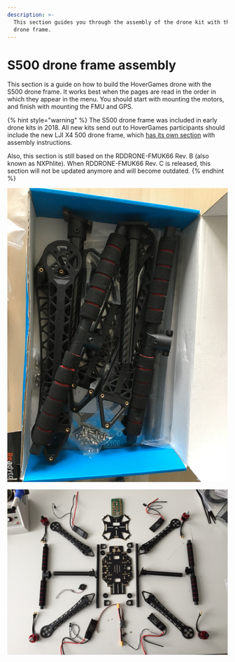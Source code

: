 ```yaml
---
description: >-
  This section guides you through the assembly of the drone kit with the S500
  drone frame.
---
```


# S500 drone frame assembly

This section is a guide on how to build the HoverGames drone with the S500 drone frame. It works best when the pages are read in the order in which they appear in the menu. You should start with mounting the motors, and finish with mounting the FMU and GPS.

{% hint style="warning" %}
The S500 drone frame was included in early drone kits in 2018. All new kits send out to HoverGames participants should include the new LJI X4 500 drone frame, which [has its own section](../../userguide/assembly/) with assembly instructions.

Also, this section is still based on the RDDRONE-FMUK66 Rev. B \(also known as NXPhlite\). When RDDRONE-FMUK66 Rev. C is released, this section will not be updated anymore and will become outdated.
{% endhint %}

![S500 drone frame in its own box.](../../.gitbook/assets/s500framebox.JPG)

![Parts of the S500 drone frame, and other components included in the drone kit.](../../.gitbook/assets/s500framecomponents.JPG)

